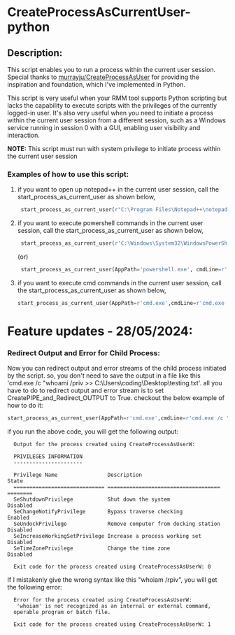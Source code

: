 # CreateProcessAsCurrentUser-python

## Description:

This script enables you to run a process within the current user session. Special thanks to [murrayju/CreateProcessAsUser](https://github.com/murrayju/CreateProcessAsUser) for providing the inspiration and foundation, which I've implemented in Python.
  
This script is very useful when your RMM tool supports Python scripting but lacks the capability to execute scripts with the privileges of the currently logged-in user.  It's also very useful when you need to initiate a process within the current user session from a different session, such as a Windows service running in session 0 with a GUI, enabling user visibility and interaction.

**NOTE:**
  This script must run with system privilege to initiate process within the current user session

### Examples of how to use this script:

  1. if you want to open up notepad++ in the current user session, call the start_process_as_current_user as shown below,
     ```python
      start_process_as_current_user(r"C:\Program Files\Notepad++\notepad++.exe")
     ```
  
  3. if you want to execute powershell commands in the current user session, call the start_process_as_current_user as shown below,
     ```python
      start_process_as_current_user(r'C:\Windows\System32\WindowsPowerShell\v1.0\powershell.exe', r'"C:\Windows\System32\WindowsPowerShell\v1.0\powershell.exe" -ExecutionPolicy Bypass -WindowStyle Hidden -command "whoami /priv | Out-File -filepath C:\Users\coding\Desktop\testing.txt"')
     ```
      (or)
     ```python
      start_process_as_current_user(AppPath='powershell.exe', cmdLine=r'powershell.exe -ExecutionPolicy Bypass -WindowStyle Hidden -command "whoami /priv | Out-File -filepath C:\Users\coding\Desktop\testing.txt"', workDir=r"C:\Windows\System32\WindowsPowerShell\v1.0")
     ```
  5. if you want to execute cmd commands in the current user session, call the start_process_as_current_user as shown below,
     ```python
     start_process_as_current_user(AppPath=r'cmd.exe',cmdLine=r'cmd.exe /c "whoami /priv >> C:\Users\coding\Desktop\testing.txt"',workDir=r"C:\Windows\System32")
     ```

   
# Feature updates - 28/05/2024:
  ### Redirect Output and Error for Child Process:
  Now you can redirect output and error streams of the child process initiated by the script. so, you don't need to save the output in a file like this 'cmd.exe /c "whoami /priv >> C:\Users\coding\Desktop\testing.txt'. all you have to do to redirect output and error stream is to set CreatePIPE_and_Redirect_OUTPUT to True. checkout the below example of how to do it:
  ```python
  start_process_as_current_user(AppPath=r'cmd.exe',cmdLine=r'cmd.exe /c "whoami /priv"',workDir=r"C:\Windows\System32", visible=False, CreatePIPE_and_Redirect_OUTPUT=True)
  ```
  if you run the above code, you will get the following output:

      Output for the process created using CreateProcessAsUserW:
    
      PRIVILEGES INFORMATION
      ----------------------
            
      Privilege Name                Description                          State
      ============================= ==================================== ========
      SeShutdownPrivilege           Shut down the system                 Disabled
      SeChangeNotifyPrivilege       Bypass traverse checking             Enabled
      SeUndockPrivilege             Remove computer from docking station Disabled
      SeIncreaseWorkingSetPrivilege Increase a process working set       Disabled
      SeTimeZonePrivilege           Change the time zone                 Disabled
            
      Exit code for the process created using CreateProcessAsUserW: 0


  If I mistakenly give the wrong syntax like this "whoiam /rpiv", you will get the following error:
  
      Error for the process created using CreateProcessAsUserW:
       'whoiam' is not recognized as an internal or external command,
      operable program or batch file.
      
      Exit code for the process created using CreateProcessAsUserW: 1

